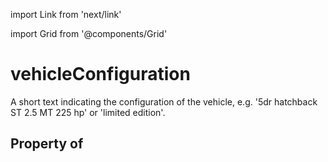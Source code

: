 import Link from 'next/link'
  
import Grid from '@components/Grid'

# vehicleConfiguration

A short text indicating the configuration of the vehicle, e.g. '5dr hatchback ST 2.5 MT 225 hp' or 'limited edition'.

## Property of



